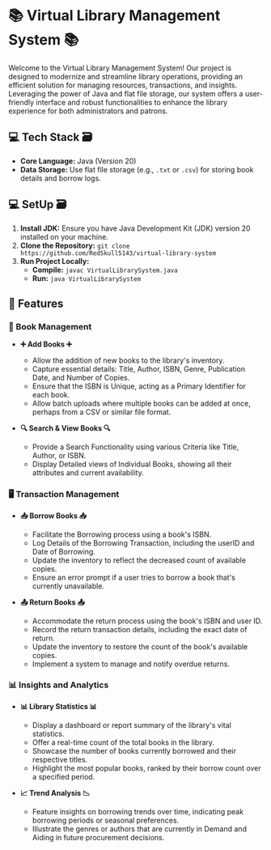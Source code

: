 # 📚 Virtual Library Management System 📚

Welcome to the Virtual Library Management System! Our project is designed to modernize and streamline library operations, providing an efficient solution for managing resources, transactions, and insights. Leveraging the power of Java and flat file storage, our system offers a user-friendly interface and robust functionalities to enhance the library experience for both administrators and patrons.

## 💻 Tech Stack 🗃
- **Core Language:** Java (Version 20)
- **Data Storage:** Use flat file storage (e.g., `.txt` or `.csv`) for storing book details and borrow logs.

## 💻 SetUp 🗃
1. **Install JDK:** Ensure you have Java Development Kit (JDK) version 20 installed on your machine.
2. **Clone the Repository:** `git clone https://github.com/RedSkull5143/virtual-library-system`
3. **Run Project Locally:**
    - **Compile:** `javac VirtualLibrarySystem.java`
    - **Run:** `java VirtualLibrarySystem`

## 🎁 Features
### 📕 Book Management
- **➕ Add Books ➕**
    - Allow the addition of new books to the library's inventory.
    - Capture essential details: Title, Author, ISBN, Genre, Publication Date, and Number of Copies.
    - Ensure that the ISBN is Unique, acting as a Primary Identifier for each book.
    - Allow batch uploads where multiple books can be added at once, perhaps from a CSV or similar file format.

- **🔍 Search & View Books 🔍**
    - Provide a Search Functionality using various Criteria like Title, Author, or ISBN.
    - Display Detailed views of Individual Books, showing all their attributes and current availability.

### 🖥 Transaction Management
- **📥 Borrow Books 📥**
    - Facilitate the Borrowing process using a book's ISBN.
    - Log Details of the Borrowing Transaction, including the userID and Date of Borrowing.
    - Update the inventory to reflect the decreased count of available copies.
    - Ensure an error prompt if a user tries to borrow a book that's currently unavailable.

- **📤 Return Books 📤**
    - Accommodate the return process using the book's ISBN and user ID.
    - Record the return transaction details, including the exact date of return.
    - Update the inventory to restore the count of the book's available copies.
    - Implement a system to manage and notify overdue returns.

### 📊 Insights and Analytics
- **📊 Library Statistics 📊**
    - Display a dashboard or report summary of the library's vital statistics.
    - Offer a real-time count of the total books in the library.
    - Showcase the number of books currently borrowed and their respective titles.
    - Highlight the most popular books, ranked by their borrow count over a specified period.

- **📈 Trend Analysis 📉**
    - Feature insights on borrowing trends over time, indicating peak borrowing periods or seasonal preferences.
    - Illustrate the genres or authors that are currently in Demand and Aiding in future procurement decisions.
